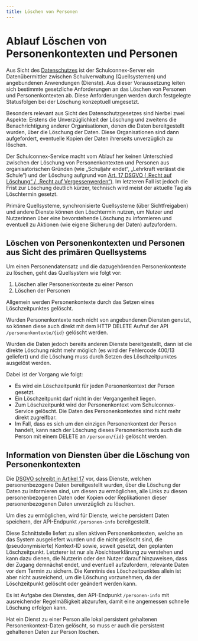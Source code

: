 ```yaml
---
title: Löschen von Personen
---
```


# Ablauf Löschen von Personenkontexten und Personen

Aus Sicht des [Datenschutzes][1] ist der Schulconnex-Server ein Datenübermittler zwischen
Schulverwaltung (Quellsystemen) und angebundenen Anwendungen (Dienste). Aus dieser Voraussetzung
leiten sich bestimmte gesetzliche Anforderungen an das Löschen von Personen und Personenkontexten ab.
Diese Anforderungen werden durch festgelegte Statusfolgen bei der Löschung konzeptuell umgesetzt.

[1]: https://www.gesetze-im-internet.de/bdsg_2018/__25.html

Besonders relevant aus Sicht des Datenschutzgesetzes sind hierbei zwei Aspekte: Erstens die Unverzüglichkeit
der Löschung und zweitens die Benachrichtigung anderer Organisationen, denen die Daten bereitgestellt wurden,
über die Löschung der Daten. Diese Organisationen sind dann aufgefordert, eventuelle Kopien der Daten
ihrerseits unverzüglich zu löschen.

Der Schulconnex-Service macht vom Ablauf her keinen Unterschied zwischen der Löschung von Personenkontexten
und Personen aus organisatorischen Gründen (wie „Schuljahr endet“, „Lehrkraft verlässt die Schule“) und
der Löschung aufgrund von [Art. 17 DSGVO („Recht auf Löschung“ / „Recht auf Vergessenwerden“)][2].
Im letzteren Fall ist jedoch die Frist zur Löschung deutlich kürzer, technisch wird
meist der aktuelle Tag als Löschtermin gesetzt.

Primäre Quellsysteme, synchronisierte Quellsysteme (über Sichtfreigaben) und andere Dienste
können den Löschtermin nutzen, um Nutzer und Nutzerinnen über eine bevorstehende Löschung
zu informieren und eventuell zu Aktionen (wie eigene Sicherung der Daten) aufzufordern.

## Löschen von Personenkontexten und Personen aus Sicht des primären Quellsystems

Um einen Personendatensatz und die dazugehörenden Personenkontexte zu löschen, geht das Quellsystem wie folgt vor:

1. Löschen aller Personenkontexte zu einer Person
1. Löschen der Personen

Allgemein werden Personenkontexte durch das Setzen eines Löschzeitpunktes gelöscht.

Wurden Personenkontexte noch nicht von angebundenen Diensten genutzt, so können diese
auch direkt mit dem HTTP DELETE Aufruf der API `/personenkontexte/{id}` gelöscht werden.

Wurden die Daten jedoch bereits anderen Dienste bereitgestellt, dann ist die direkte Löschung
nicht mehr möglich (es wird der Fehlercode 400/13 geliefert) und die Löschung muss
durch Setzen des Löschzeitpunktes ausgelöst werden.

Dabei ist der Vorgang wie folgt:

- Es wird ein Löschzeitpunkt für jeden Personenkontext der Person gesetzt.
- Ein Löschzeitpunkt darf nicht in der Vergangenheit liegen.
- Zum Löschzeitpunkt wird der Personenkontext vom Schulconnex-Service gelöscht.
  Die Daten des Personenkontextes sind nicht mehr direkt zugreifbar.
- Im Fall, dass es sich um den einzigen Personenkontext der Person handelt, kann nach der Löschung
  dieses Personenkontexts auch die Person mit einem DELETE an `/personen/{id}` gelöscht werden.

## Information von Diensten über die Löschung von Personenkontexten

Die [DSGVO schreibt in Artikel 17][2] vor, dass Dienste, welchen personenbezogene Daten bereitgestellt
wurden, über die Löschung der Daten zu informieren sind, um diesen zu ermöglichen, alle Links
zu diesen personenbezogenen Daten oder Kopien oder Replikationen dieser personenbezogenen Daten
unverzüglich zu löschen.

[2]: https://eur-lex.europa.eu/legal-content/DE/TXT/HTML/?uri=CELEX:32016R0679#d1e2621-1-1

Um dies zu ermöglichen, wird für Dienste, welche persistent Daten speichern, der API-Endpunkt `/personen-info`
bereitgestellt.

Diese Schnittstelle liefert zu allen aktiven Personenkontexten, welche an das System ausgeliefert
wurden und die nicht gelöscht sind, die (pseudonymisierte) Kontext-ID sowie, soweit gesetzt,
den geplanten Löschzeitpunkt. Letzterer ist nur als Absichtserklärung zu verstehen und kann dazu dienen,
die Nutzerin oder den Nutzer darauf hinzuweisen, dass der Zugang demnächst endet, und eventuell aufzufordern,
relevante Daten vor dem Termin zu sichern. Die Kenntnis des Löschzeitpunktes allein ist aber nicht ausreichend,
um die Löschung vorzunehmen, da der Löschzeitpunkt gelöscht oder geändert werden kann.

Es ist Aufgabe des Dienstes, den API-Endpunkt `/personen-info` mit ausreichender Regelmäßigkeit abzurufen,
damit eine angemessen schnelle Löschung erfolgen kann.

Hat ein Dienst zu einer Person alle lokal persistent gehaltenen Personenkontext-Daten gelöscht,
so muss er auch die persistent gehaltenen Daten zur Person löschen.
